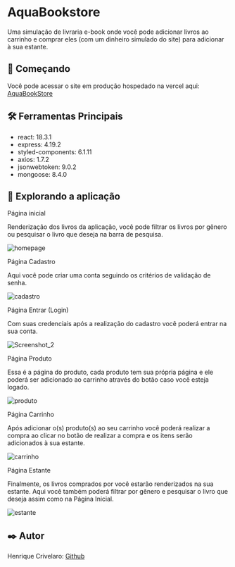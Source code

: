 # AquaBookstore

Uma simulação de livraria e-book onde você pode adicionar livros ao carrinho e comprar eles (com um dinheiro simulado do site) para adicionar à sua estante. 

## 🚀 Começando

Você pode acessar o site em produção hospedado na vercel aqui: [AquaBookStore](https://react-library-frontend-flame.vercel.app/)

## 🛠️ Ferramentas Principais

*  react: 18.3.1
*  express: 4.19.2
*  styled-components: 6.1.11
*  axios: 1.7.2
*  jsonwebtoken: 9.0.2
*  mongoose: 8.4.0

## 🔎 Explorando a aplicação

Página inicial 

Renderização dos livros da aplicação, você pode filtrar os livros por gênero ou pesquisar o livro que deseja na barra de pesquisa.

![homepage](https://github.com/user-attachments/assets/f10e9ef0-b14b-4f22-9b7d-e06bdb81a6c1)

Página Cadastro

Aqui você pode criar uma conta seguindo os critérios de validação de senha.

![cadastro](https://github.com/user-attachments/assets/b39a5189-f713-431d-b4cb-9ae88de40e08)

Página Entrar (Login)

Com suas credenciais após a realização do cadastro você poderá entrar na sua conta.

![Screenshot_2](https://github.com/user-attachments/assets/aaf9df2a-d6ad-46a5-a895-5f08d81d8c82)

Página Produto 

Essa é a página do produto, cada produto tem sua própria página e ele poderá ser adicionado ao carrinho através do botão caso você esteja logado.

![produto](https://github.com/user-attachments/assets/6a6bcebe-e89f-44cd-82da-44cc9e5cefe3)

Página Carrinho

Após adicionar o(s) produto(s) ao seu carrinho você poderá realizar a compra ao clicar no botão de realizar a compra e os itens serão adicionados à sua estante.

![carrinho](https://github.com/user-attachments/assets/7ed95050-3ebf-4850-8d3a-bd3909ea5886)

Página Estante

Finalmente, os livros comprados por você estarão renderizados na sua estante. Aqui você também poderá filtrar por gênero e pesquisar o livro que deseja assim como na Página Inicial.

![estante](https://github.com/user-attachments/assets/7bde9b56-a4b9-4961-9609-4083a12664a8)

## ✒️ Autor

Henrique Crivelaro: [Github](https://github.com/crivelarohenrique)
